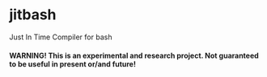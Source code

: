 # jitbash
Just In Time Compiler for bash

#### WARNING! This is an experimental and research project. Not guaranteed to be useful in present or/and future!
